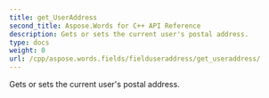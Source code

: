 ```yaml
---
title: get_UserAddress
second_title: Aspose.Words for C++ API Reference
description: Gets or sets the current user's postal address. 
type: docs
weight: 0
url: /cpp/aspose.words.fields/fielduseraddress/get_useraddress/
---
```


Gets or sets the current user's postal address. 

